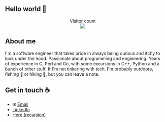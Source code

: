 ## Hello world 👋

<p align="center">
    Visitor count <br>
    <img src="https://profile-counter.glitch.me/Maelkum/count.svg" />
</p>

## About me

I'm a software engineer that takes pride in always being curious and itchy to look under the hood. Passionate about programming and engineering. Years of experience in C, Perl and Go, with some excursions in C++, Python and a bunch of other stuff. If I'm not tinkering with tech, I'm probably outdoors, fishing 🎣 or hiking 🥾, but you can leave a note.

## Get in touch ☕

- ✉ [Email](mailto:pathlidge.ann@gmail.com)
- [LinkedIn](https://www.linkedin.com/in/aleksandar-%C4%8Dekrli%C4%87-5b1588b5/)
- [Here (recursion)](https://github.com/Maelkum)

<!--
**Maelkum/Maelkum** is a ✨ _special_ ✨ repository because its `README.md` (this file) appears on your GitHub profile.

Here are some ideas to get you started:

- 🔭 I’m currently working on ...
- 🌱 I’m currently learning ...
- 👯 I’m looking to collaborate on ...
- 🤔 I’m looking for help with ...
- 💬 Ask me about ...
- 📫 How to reach me: ...
- 😄 Pronouns: ...
- ⚡ Fun fact: ...
-->

